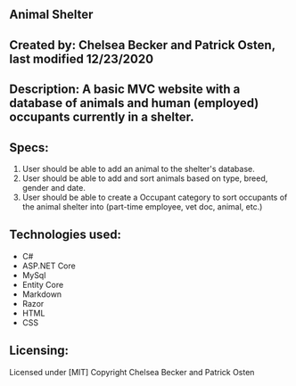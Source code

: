 ## Animal Shelter

## Created by: Chelsea Becker and Patrick Osten, last modified 12/23/2020

## Description: A basic MVC website with a database of animals and human (employed) occupants currently in a shelter.

## Specs:

 1. User should be able to add an animal to the shelter's database.
 2. User should be able to add and sort animals based on type, breed, gender and date. 
 3. User should be able to create a Occupant category to sort occupants of the animal shelter into (part-time employee, vet doc, animal, etc.)

## Technologies used: 

* C#
* ASP.NET Core
* MySql
* Entity Core
* Markdown
* Razor
* HTML
* CSS

## Licensing:

Licensed under [MIT] Copyright Chelsea Becker and Patrick Osten